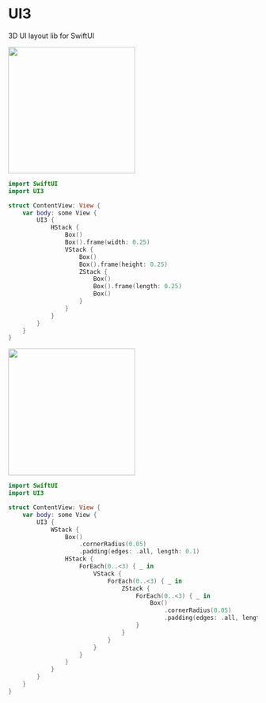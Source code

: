 # UI3

3D UI layout lib for SwiftUI

<img src="https://github.com/hexagons/UI3/blob/master/Images/ui3_stacks_frame.png?raw=true" height="256"/>

~~~~swift
import SwiftUI
import UI3

struct ContentView: View {
    var body: some View {
        UI3 {
            HStack {
                Box()
                Box().frame(width: 0.25)
                VStack {
                    Box()
                    Box().frame(height: 0.25)
                    ZStack {
                        Box()
                        Box().frame(length: 0.25)
                        Box()
                    }
                }
            }
        }
    }
}
~~~~

<img src="https://github.com/hexagons/UI3/blob/master/Images/ui3_stacks_wstack.png?raw=true" height="256"/>

~~~~swift
import SwiftUI
import UI3

struct ContentView: View {
    var body: some View {
        UI3 {
            WStack {
                Box()
                    .cornerRadius(0.05)
                    .padding(edges: .all, length: 0.1)
                HStack {
                    ForEach(0..<3) { _ in
                        VStack {
                            ForEach(0..<3) { _ in
                                ZStack {
                                    ForEach(0..<3) { _ in
                                        Box()
                                            .cornerRadius(0.05)
                                            .padding(edges: .all, length: 0.05)
                                    }
                                }
                            }
                        }
                    }
                }
            }
        }
    }
}
~~~~

